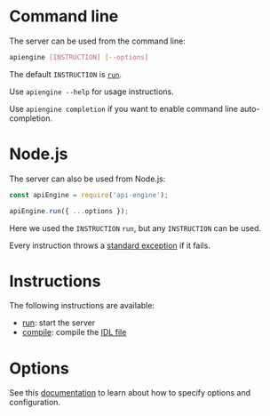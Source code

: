 # Command line

The server can be used from the command line:

```bash
apiengine [INSTRUCTION] [--options]
```

The default `INSTRUCTION` is [`run`](run.md).

Use `apiengine --help` for usage instructions.

Use `apiengine completion` if you want to enable command line auto-completion.

# Node.js

The server can also be used from Node.js:

<!-- eslint-disable strict, no-undef -->
```javascript
const apiEngine = require('api-engine');

apiEngine.run({ ...options });
```

Here we used the `INSTRUCTION` `run`, but any `INSTRUCTION` can be used.

Every instruction throws a [standard exception](error.md#exceptions) if it
fails.

# Instructions

The following instructions are available:
  - [run](run.md): start the server
  - [compile](idl.md#compilation): compile the [IDL file](idl.md)

# Options

See this [documentation](configuration.md) to learn about how to specify
options and configuration.

